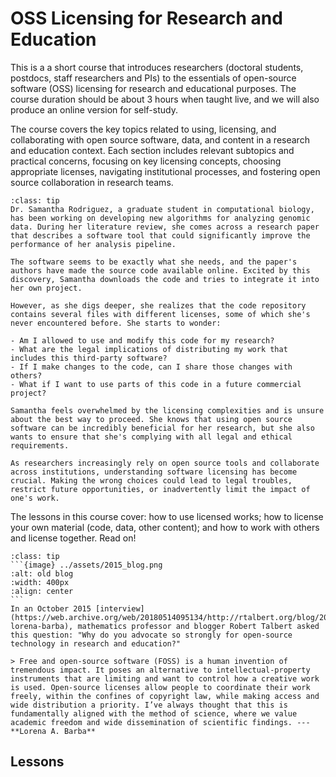 # OSS Licensing for Research and Education

This is a a short course that introduces researchers (doctoral students, postdocs, staff researchers and PIs) to the essentials of open-source software (OSS) licensing for research and educational purposes. The course duration should be about 3 hours when taught live, and we will also produce an online version for self-study. 

The course covers the key topics related to using, licensing, and collaborating with open source software, data, and content in a research and education context. Each section includes relevant subtopics and practical concerns, focusing on key licensing concepts, choosing appropriate licenses, navigating institutional processes, and fostering open source collaboration in research teams.

`````{admonition} Vignette: A Research Dilemma
:class: tip
Dr. Samantha Rodriguez, a graduate student in computational biology, has been working on developing new algorithms for analyzing genomic data. During her literature review, she comes across a research paper that describes a software tool that could significantly improve the performance of her analysis pipeline.

The software seems to be exactly what she needs, and the paper's authors have made the source code available online. Excited by this discovery, Samantha downloads the code and tries to integrate it into her own project.

However, as she digs deeper, she realizes that the code repository contains several files with different licenses, some of which she's never encountered before. She starts to wonder:

- Am I allowed to use and modify this code for my research?
- What are the legal implications of distributing my work that includes this third-party software?
- If I make changes to the code, can I share those changes with others?
- What if I want to use parts of this code in a future commercial project?

Samantha feels overwhelmed by the licensing complexities and is unsure about the best way to proceed. She knows that using open source software can be incredibly beneficial for her research, but she also wants to ensure that she's complying with all legal and ethical requirements.

As researchers increasingly rely on open source tools and collaborate across institutions, understanding software licensing has become crucial. Making the wrong choices could lead to legal troubles, restrict future opportunities, or inadvertently limit the impact of one's work.
`````

The lessons in this course cover: how to use licensed works; how to license your own material (code, data, other content); and how to work with others and license together. Read on!

`````{admonition} Vignette: Why open source?
:class: tip
```{image} ../assets/2015_blog.png
:alt: old blog 
:width: 400px
:align: center
```
In an October 2015 [interview](https://web.archive.org/web/20180514095134/http://rtalbert.org/blog/2015/interview-lorena-barba), mathematics professor and blogger Robert Talbert asked this question: "Why do you advocate so strongly for open-source technology in research and education?"

> Free and open-source software (FOSS) is a human invention of tremendous impact. It poses an alternative to intellectual-property instruments that are limiting and want to control how a creative work is used. Open-source licenses allow people to coordinate their work freely, within the confines of copyright law, while making access and wide distribution a priority. I’ve always thought that this is fundamentally aligned with the method of science, where we value academic freedom and wide dissemination of scientific findings. ---**Lorena A. Barba**

`````

## Lessons

```{tableofcontents}
```
